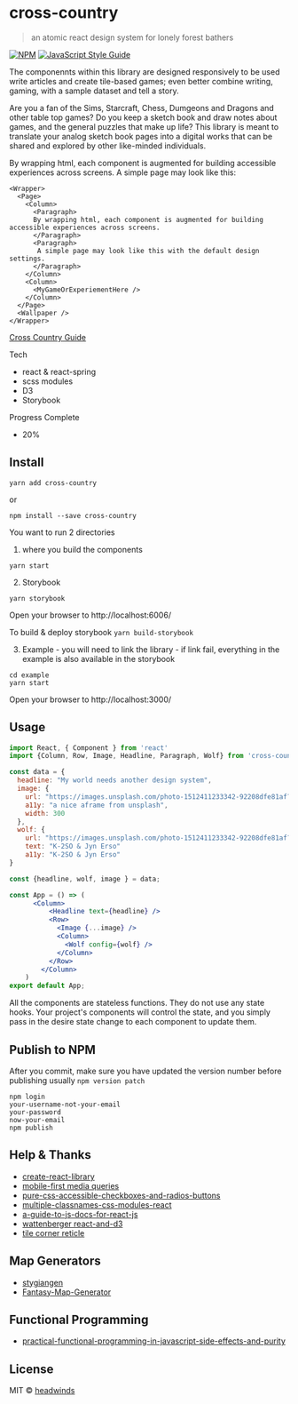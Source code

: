 # cross-country

> an atomic react design system for lonely forest bathers

[![NPM](https://img.shields.io/npm/v/cross-country.svg)](https://www.npmjs.com/package/cross-country) [![JavaScript Style Guide](https://img.shields.io/badge/code_style-standard-brightgreen.svg)](https://standardjs.com)

The componennts within this library are designed responsively to be used write articles and create tile-based games; even better combine writing, gaming, with a sample dataset and tell a story.

Are you a fan of the Sims, Starcraft, Chess, Dumgeons and Dragons and other table top games? Do you keep a sketch book and draw notes about games, and the general puzzles that make up life? This library is meant to translate your analog sketch book pages into a digital works that can be shared and explored by other like-minded individuals. 

By wrapping html, each component is augmented for building accessible experiences across screens. A simple page may look like this:

```
<Wrapper>
  <Page>
    <Column>
      <Paragraph>
      By wrapping html, each component is augmented for building accessible experiences across screens.
      </Paragraph>
      <Paragraph>
       A simple page may look like this with the default design settings.
      </Paragraph>
    </Column>
    <Column>
      <MyGameOrExperiementHere />
    </Column>
  </Page>
  <Wallpaper />
</Wrapper>
```

[Cross Country Guide](https://cross-country-guide.vercel.app)

Tech 
- react & react-spring 
- scss modules
- D3 
- Storybook

Progress Complete 
- 20% 

## Install

```
yarn add cross-country
```
or
```
npm install --save cross-country
```

You want to run 2 directories

1. where you build the components
```
yarn start
```

2. Storybook
```
yarn storybook
```

Open your browser to http://localhost:6006/

To build & deploy storybook `yarn build-storybook`

3. Example - you will need to link the library - if link fail, everything in the example is also available in the storybook
```
cd example
yarn start 
```

Open your browser to http://localhost:3000/

## Usage

```jsx
import React, { Component } from 'react'
import {Column, Row, Image, Headline, Paragraph, Wolf} from 'cross-country';

const data = {
  headline: "My world needs another design system",
  image: {
    url: "https://images.unsplash.com/photo-1512411233342-92208dfe81af?ixlib=rb-1.2.1&ixid=eyJhcHBfaWQiOjEyMDd9&auto=format&fit=crop&w=934&q=80",
    a11y: "a nice aframe from unsplash",
    width: 300
  },
  wolf: {
    url: "https://images.unsplash.com/photo-1512411233342-92208dfe81af?ixlib=rb-1.2.1&ixid=eyJhcHBfaWQiOjEyMDd9&auto=format&fit=crop&w=934&q=80",
    text: "K-2SO & Jyn Erso" 
    a11y: "K-2SO & Jyn Erso"
}

const {headline, wolf, image } = data;

const App = () => (
      <Column>
          <Headline text={headline} />
          <Row>
            <Image {...image} />
            <Column>
              <Wolf config={wolf} />
            </Column>
          </Row>
        </Column>
    )
export default App; 
```

All the components are stateless functions. They do not use any state hooks. Your project's components will control the state, and you simply pass in the desire state change to each component to update them. 

## Publish to NPM

After you commit, make sure you have updated the version number before publishing usually `npm version patch`

```
npm login
your-username-not-your-email
your-password
now-your-email
npm publish
```

## Help & Thanks

* [create-react-library](https://www.npmjs.com/package/create-react-library)
* [mobile-first media queries](https://medium.com/codeartisan/breakpoints-and-media-queries-in-scss-46e8f551e2f2)
* [pure-css-accessible-checkboxes-and-radios-buttons](https://medium.com/claritydesignsystem/pure-css-accessible-checkboxes-and-radios-buttons-54063e759bb3)
* [multiple-classnames-css-modules-react](https://zeph.co/multiple-classnames-css-modules-react)
* [a-guide-to-js-docs-for-react-js](https://www.inkoop.io/blog/a-guide-to-js-docs-for-react-js/)
* [wattenberger react-and-d3](https://wattenberger.com/blog/react-and-d3)
* [tile corner reticle](https://codepen.io/NyX/pen/JYOzWW)

## Map Generators

* [stygiangen](https://github.com/slashman/stygiangen/)
* [Fantasy-Map-Generator](https://azgaar.github.io/Fantasy-Map-Generator/)

## Functional Programming

* [practical-functional-programming-in-javascript-side-effects-and-purity](https://dev.to/richytong/practical-functional-programming-in-javascript-side-effects-and-purity-revised-420h)
 
## License

MIT © [headwinds](https://github.com/headwinds)
